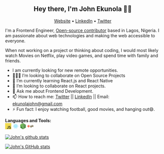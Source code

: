 <h2 align="center"> Hey there, I'm John Ekunola 👋🏾</h2>
<p align="center">
<!--   <a href="https://www.johnekunola.com/" target="_blank">Website</a> • -->
  <a href="https://johnekunola.vercel.app/" target="_blank">Website</a> •
  <a href="https://www.linkedin.com/in/ekunolajohn/" target="_blank">LinkedIn</a> •
  <a href="https://twitter.com/Oluwatosin_EJ" target="_blank">Twitter</a>
</p>

<!--
**Jizzyjay/Jizzyjay** is a ✨ _special_ ✨ repository because its `README.md` (this file) appears on your GitHub profile.

Here are some ideas to get you started:
-->

I'm a Frontend Engineer, [Open-source contributor](https://github.com/Jizzyjay) based in Lagos, Nigeria. I am passionate about web technologies and making the web accessible to everyone.

When not working on a project or thinking about coding, I would most likely watch Movies on Netflix, play video games, and spend time with family and friends.

<!-- **I am currently seeking a Frontend Developer position with an exciting company.** -->

<!-- - 🔭 I’m currently working on ... -->
<!-- - 🌱 I’m currently learning ... -->
<!-- - 🤔 I’m looking for help with ... -->

- I am currently looking for new remote opportunities.
- 👨🏾‍💻 I’m looking to collaborate on Open Source Projects
- 🌱 I’m currently learning React.js and React Native
- 👯 I’m looking to collaborate on React projects.
- 💬 Ask me about Frontend Development. 
- 📫 How to reach me: [Twitter](https://twitter.com/Oluwatosin_EJ) || [LinkedIn](https://www.linkedin.com/in/ekunolajohn/) || Email: ekunolajohn@gmail.com
- ⚡ Fun fact: I enjoy watching football, good movies, and hanging out😄.

**Languages and Tools:**  
<code><img height="20" src="https://raw.githubusercontent.com/github/explore/80688e429a7d4ef2fca1e82350fe8e3517d3494d/topics/javascript/javascript.png"></code>
<code><img height="20" src="https://raw.githubusercontent.com/github/explore/80688e429a7d4ef2fca1e82350fe8e3517d3494d/topics/react/react.png"></code>
<code><img height="20" src="https://raw.githubusercontent.com/github/explore/80688e429a7d4ef2fca1e82350fe8e3517d3494d/topics/nodejs/nodejs.png"></code>
<code><img height="20" src="https://raw.githubusercontent.com/github/explore/80688e429a7d4ef2fca1e82350fe8e3517d3494d/topics/git/git.png"></code>

[![John's github stats](https://github-readme-stats.vercel.app/api?username=Jizzyjay&show_icons=true&title_color=fff&icon_color=79ff97&text_color=9f9f9f&bg_color=151515)](https://github.com/anuraghazra/github-readme-stats)

[![John's GitHub stats](https://github-readme-stats.vercel.app/api?username=Jizzyjay)](https://github.com/Jizzyjay/github-readme-stats)
